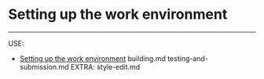 # Setting up the work environment
---------------------------------
















USE:
* [Setting up the work environment](https://github.com/BrightcoveConsultingReusableComponents/web-app-starter-kit-for-fire-tv/docs/assets/*****.md)
building.md 
testing-and-submission.md
EXTRA:
style-edit.md     